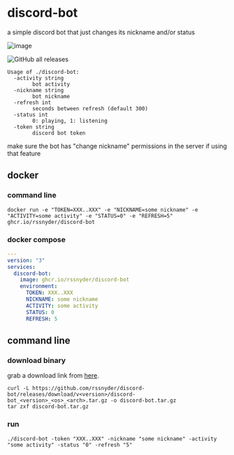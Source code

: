 # discord-bot

a simple discord bot that just changes its nickname and/or status

![image](https://user-images.githubusercontent.com/7338312/172267762-4a725451-ac86-4f81-aa3a-6ddd88e7967c.png)

![GitHub all releases](https://img.shields.io/github/downloads/rssnyder/discord-bot/total?style=flat-square)

```text
Usage of ./discord-bot:
  -activity string
        bot activity
  -nickname string
        bot nickname
  -refresh int
        seconds between refresh (default 300)
  -status int
        0: playing, 1: listening
  -token string
        discord bot token
```

make sure the bot has "change nickname" permissions in the server if using that feature

## docker

### command line

```shell
docker run -e "TOKEN=XXX..XXX" -e "NICKNAME=some nickname" -e "ACTIVITY=some activity" -e "STATUS=0" -e "REFRESH=5" ghcr.io/rssnyder/discord-bot
```

### docker compose

```yaml
---
version: "3"
services:
  discord-bot:
    image: ghcr.io/rssnyder/discord-bot
    environment:
      TOKEN: XXX..XXX
      NICKNAME: some nickname
      ACTIVITY: some activity
      STATUS: 0
      REFRESH: 5
```

## command line

### download binary

grab a download link from [here](https://github.com/rssnyder/discord-bot/releases).
```shell
curl -L https://github.com/rssnyder/discord-bot/releases/download/v<version>/discord-bot_<version>_<os>_<arch>.tar.gz -o discord-bot.tar.gz
tar zxf discord-bot.tar.gz
```

### run

```shell
./discord-bot -token "XXX..XXX" -nickname "some nickname" -activity "some activity" -status "0" -refresh "5"
```
